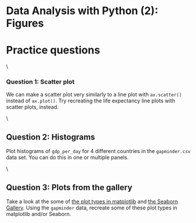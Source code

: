 # Data Analysis with Python (2): Figures
# Practice questions

\

### Question 1: Scatter plot

We can make a scatter plot very similarly to a line plot with `ax.scatter()` instead of `ax.plot()`. Try recreating the life expectancy line plots with scatter plots, instead. 

\

## Question 2: Histograms

Plot histograms of `gdp_per_day` for 4 different countries in the `gapminder.csv` data set. You can do this in one or multiple panels.

\

## Question 3: Plots from the gallery
Take a look at the some of [the plot types in matplotlib](https://matplotlib.org/stable/plot_types/index.html) and [the Seaborn Gallery](https://seaborn.pydata.org/examples/index.html). Using the `gapminder` data, recreate some of these plot types in matplotlib and/or Seaborn. 